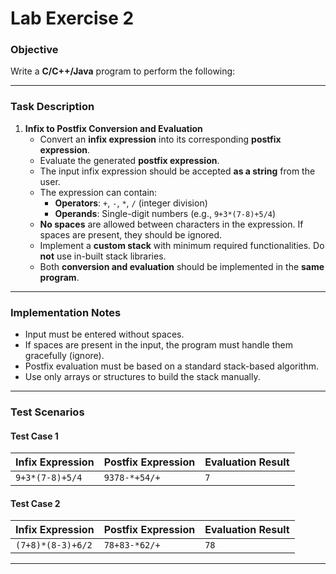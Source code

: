 # Lab Exercise 2  

### Objective

Write a **C/C++/Java** program to perform the following:

---

### Task Description

1. **Infix to Postfix Conversion and Evaluation**  
   - Convert an **infix expression** into its corresponding **postfix expression**.
   - Evaluate the generated **postfix expression**.
   - The input infix expression should be accepted **as a string** from the user.
   - The expression can contain:
     - **Operators**: `+`, `-`, `*`, `/` (integer division)
     - **Operands**: Single-digit numbers (e.g., `9+3*(7-8)+5/4`)
   - **No spaces** are allowed between characters in the expression. If spaces are present, they should be ignored.
   - Implement a **custom stack** with minimum required functionalities. Do **not** use in-built stack libraries.
   - Both **conversion and evaluation** should be implemented in the **same program**.

---

### Implementation Notes

- Input must be entered without spaces.
- If spaces are present in the input, the program must handle them gracefully (ignore).
- Postfix evaluation must be based on a standard stack-based algorithm.
- Use only arrays or structures to build the stack manually.

---

### Test Scenarios

#### Test Case 1

| **Infix Expression**     | **Postfix Expression** | **Evaluation Result** |
|--------------------------|------------------------|------------------------|
| `9+3*(7-8)+5/4`          | `9378-*+54/+`          | `7`                    |

#### Test Case 2

| **Infix Expression**        | **Postfix Expression** | **Evaluation Result** |
|-----------------------------|------------------------|------------------------|
| `(7+8)*(8-3)+6/2`           | `78+83-*62/+`          | `78`                   |

---
